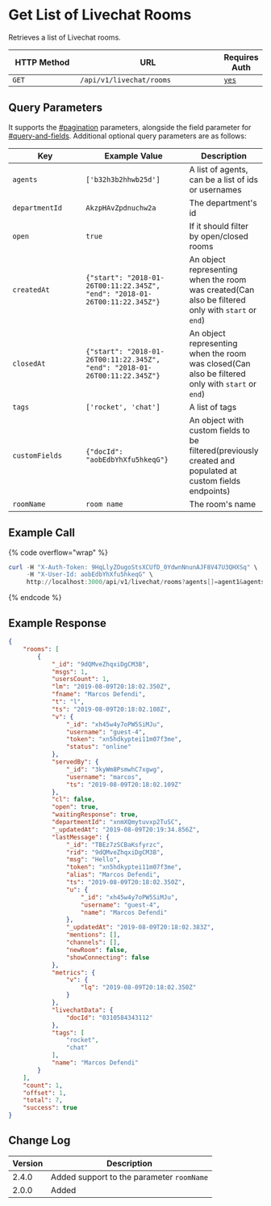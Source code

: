 # Get List of Livechat Rooms

Retrieves a list of Livechat rooms.

<table><thead><tr><th width="163">HTTP Method</th><th width="338">URL</th><th>Requires Auth</th></tr></thead><tbody><tr><td><code>GET</code></td><td><code>/api/v1/livechat/rooms</code></td><td><a href="../../../authentication-endpoints/"><code>yes</code></a></td></tr></tbody></table>

## Query Parameters

It supports the [#pagination](../../../../#pagination "mention") parameters, alongside the field parameter for [#query-and-fields](../../../../#query-and-fields "mention"). Additional optional query parameters are as follows:

<table><thead><tr><th width="201.33333333333331">Key</th><th width="247">Example Value</th><th>Description</th></tr></thead><tbody><tr><td><code>agents</code></td><td><code>['b32h3b2hhwb25d']</code></td><td>A list of agents, can be a list of ids or usernames</td></tr><tr><td><code>departmentId</code></td><td><code>AkzpHAvZpdnuchw2a</code></td><td>The department's id</td></tr><tr><td><code>open</code></td><td><code>true</code></td><td>If it should filter by open/closed rooms</td></tr><tr><td><code>createdAt</code></td><td><code>{"start": "2018-01-26T00:11:22.345Z", "end": "2018-01-26T00:11:22.345Z"}</code></td><td>An object representing when the room was created(Can also be filtered only with <code>start</code> or <code>end</code>)</td></tr><tr><td><code>closedAt</code></td><td><code>{"start": "2018-01-26T00:11:22.345Z", "end": "2018-01-26T00:11:22.345Z"}</code></td><td>An object representing when the room was closed(Can also be filtered only with <code>start</code> or <code>end</code>)</td></tr><tr><td><code>tags</code></td><td><code>['rocket', 'chat']</code></td><td>A list of tags</td></tr><tr><td><code>customFields</code></td><td><code>{"docId": "aobEdbYhXfu5hkeqG"}</code></td><td>An object with custom fields to be filtered(previously created and populated at custom fields endpoints)</td></tr><tr><td><code>roomName</code></td><td><code>room name</code></td><td>The room's name</td></tr></tbody></table>

## Example Call

{% code overflow="wrap" %}
```powershell
curl -H "X-Auth-Token: 9HqLlyZOugoStsXCUfD_0YdwnNnunAJF8V47U3QHXSq" \
     -H "X-User-Id: aobEdbYhXfu5hkeqG" \
     http://localhost:3000/api/v1/livechat/rooms?agents[]=agent1&agents[]=agent2&departamentId=123&open=true&createdAt={"start": "2018-01-26T00:11:22.345Z", "end": "2018-01-26T00:11:22.345Z"}&closedAt={"start": "2018-01-26T00:11:22.345Z", "end": "2018-01-26T00:11:22.345Z"}&tags[]=rocket&customFields={"docId": "031041"}&count=3&offset=1&sort={"_updatedAt": 1}&fields={"msgs": 1}&roomName=test
```
{% endcode %}

## Example Response

```json
{
    "rooms": [
        {
            "_id": "9dQMveZhqxiDgCM3B",
            "msgs": 1,
            "usersCount": 1,
            "lm": "2019-08-09T20:18:02.350Z",
            "fname": "Marcos Defendi",
            "t": "l",
            "ts": "2019-08-09T20:18:02.108Z",
            "v": {
                "_id": "xh45w4y7oPW5SiMJu",
                "username": "guest-4",
                "token": "xn5hdkyptei11m07f3me",
                "status": "online"
            },
            "servedBy": {
                "_id": "3kyWm8PsmwhC7xgwg",
                "username": "marcos",
                "ts": "2019-08-09T20:18:02.109Z"
            },
            "cl": false,
            "open": true,
            "waitingResponse": true,
            "departmentId": "xnmXQmytuvxp2TuSC",
            "_updatedAt": "2019-08-09T20:19:34.856Z",
            "lastMessage": {
                "_id": "TBEz7zSCBaKsfyrzc",
                "rid": "9dQMveZhqxiDgCM3B",
                "msg": "Hello",
                "token": "xn5hdkyptei11m07f3me",
                "alias": "Marcos Defendi",
                "ts": "2019-08-09T20:18:02.350Z",
                "u": {
                    "_id": "xh45w4y7oPW5SiMJu",
                    "username": "guest-4",
                    "name": "Marcos Defendi"
                },
                "_updatedAt": "2019-08-09T20:18:02.383Z",
                "mentions": [],
                "channels": [],
                "newRoom": false,
                "showConnecting": false
            },
            "metrics": {
                "v": {
                    "lq": "2019-08-09T20:18:02.350Z"
                }
            },
            "livechatData": {
                "docId": "0310584343112"
            },
            "tags": [
                "rocket",
                "chat"
            ],
            "name": "Marcos Defendi"
        }
    ],
    "count": 1,
    "offset": 1,
    "total": 7,
    "success": true
}
```

## Change Log

| Version | Description                               |
| ------- | ----------------------------------------- |
| 2.4.0   | Added support to the parameter `roomName` |
| 2.0.0   | Added                                     |
